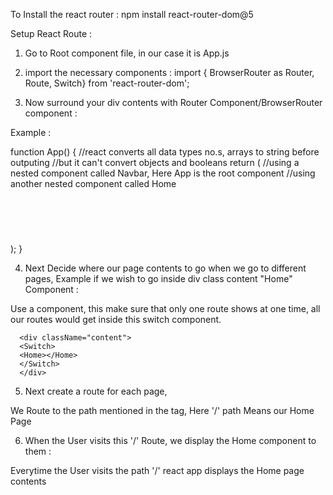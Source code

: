 
To Install the react router : npm install react-router-dom@5

Setup React Route :

1. Go to Root component file, in our case it is App.js

2. import the necessary components  : import { BrowserRouter as Router, Route, Switch} from 'react-router-dom';

3. Now surround your div contents with Router Component/BrowserRouter component : 

Example :

function App() {
  //react converts all data types no.s, arrays to string before outputing
  //but it can't convert objects and booleans
  return (
    //using a nested component called Navbar, Here App is the root component
    //using another nested component called Home
    <Router>
    <div className="App">
      <Navbar />    
      <div className="content">
      <Home></Home>      
      <h1></h1>
      </div>
    </div>
    </Router>
  );
}


4. Next Decide where our page contents to go when we go to different pages, Example if we wish to go inside div class content "Home" Component :

      <div className="content">
      <Home></Home>      
      </div>

Use a <Switch></Switch> component, this make sure that only one route shows at one time, all our routes would get inside this switch component.

      <div className="content">
      <Switch>
      <Home></Home>   
      </Switch>   
      </div>

5. Next create a route for each page, 

      <div className="content">
      <Switch>
        <Route path='/'> 
      </Route> 
      </Switch>   
      </div>

We Route to the path mentioned in the tag, Here '/' path Means our Home Page

6. When the User visits this '/' Route, we display the Home component to them : 

  <div className="content">
  <Switch>
      <Route path='/'>
      <Home></Home>  
      </Route>   
  </Switch>   
  </div>

Everytime the User visits the path '/' react app displays the Home page contents
